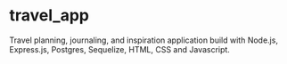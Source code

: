 # travel_app
Travel planning, journaling, and inspiration application build with Node.js, Express.js, Postgres, Sequelize, HTML, CSS and Javascript.

